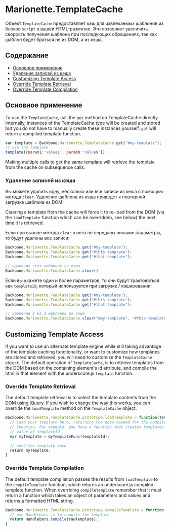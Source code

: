 # Marionette.TemplateCache

Объект `TemplateCache` предоставляет кэш для извлекаемых шаблонов из блоков
`script` в вашей HTML-разметке. Это позволяет увеличить скорость получения
шаблона при последующих обращениях, так как шаблон будет браться не из DOM,
а из кэша.

## Содержание

* [Основное применение](#basic-usage)
* [Удаление записей из кэша](#clear-items-from-cache)
* [Customizing Template Access](#customizing-template-access)
* [Override Template Retrieval](#override-template-retrieval)
* [Override Template Compilation](#override-template-compilation)

## Основное применение

To use the `TemplateCache`, call the `get` method on TemplateCache directly.
Internally, instances of the TemplateCache type will be created and stored
but you do not have to manually create these instances yourself. `get` will
return a compiled template function.

```js
var template = Backbone.Marionette.TemplateCache.get("#my-template");
// use the template
template({param1:'value1', paramN:'valueN'});
```

Making multiple calls to get the same template will retrieve the
template from the cache on subsequence calls.

### Удаление записей из кэша

Вы можете удалить одну, несколько или все записи из кеша с помощью метода `clear`.
Удаление шаблона из кэша приведет к повторной загрузке шаблона из DOM

Clearing a template from the cache will force it
to re-load from the DOM (via the `loadTemplate`
function which can be overridden, see below) the next time it is retrieved.

Если при вызове метода `clear` в него не переданы никакие параметры, то будут удалены все записи:

```js
Backbone.Marionette.TemplateCache.get("#my-template");
Backbone.Marionette.TemplateCache.get("#this-template");
Backbone.Marionette.TemplateCache.get("#that-template");

// удаление всех шаблонов из кэша
Backbone.Marionette.TemplateCache.clear()
```

Если вы укажете один и более параметров, то они будут трактоваться как `templateId`, который используется при загрузке / кэшировании:

```js
Backbone.Marionette.TemplateCache.get("#my-template");
Backbone.Marionette.TemplateCache.get("#this-template");
Backbone.Marionette.TemplateCache.get("#that-template");

// удаление 2 из 3 шаблонов из кэша
Backbone.Marionette.TemplateCache.clear("#my-template", "#this-template")
```

## Customizing Template Access

If you want to use an alternate template engine while
still taking advantage of the template caching functionality, or want to customize
how templates are stored and retrieved, you will need to customize the
`TemplateCache object`. The default operation of `TemplateCache`, is to
retrieve templates from the DOM based on the containing element's id
attribute, and compile the html in that element with the underscore.js
`template` function.

### Override Template Retrieval

The default template retrieval is to select the template contents
from the DOM using jQuery. If you wish to change the way this
works, you can override the `loadTemplate` method on the
`TemplateCache` object.

```js
Backbone.Marionette.TemplateCache.prototype.loadTemplate = function(templateId){
  // load your template here, returning the data needed for the compileTemplate
  // function. For example, you have a function that creates templates based on the
  // value of templateId
  var myTemplate = myTemplateFunc(templateId);

  // send the template back
  return myTemplate;
}
```

### Override Template Compilation

The default template compilation passes the results from
`loadTemplate` to the `compileTemplate` function, which returns
an underscore.js compiled template function. When overriding `compileTemplate`
remember that it must return a function which takes an object of parameters and values
and returns a formatted HTML string.

```js
Backbone.Marionette.TemplateCache.prototype.compileTemplate = function(rawTemplate) {
  // use Handlebars.js to compile the template
  return Handlebars.compile(rawTemplate);
}
```


